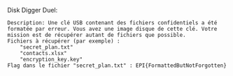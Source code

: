 Disk Digger Duel:

    Description: Une clé USB contenant des fichiers confidentiels a été formatée par erreur. Vous avez une image disque de cette clé. Votre mission est de récupérer autant de fichiers que possible.
    Fichiers à récupérer (par exemple) :
        "secret_plan.txt"
        "contacts.xlsx"
        "encryption_key.key"
    Flag dans le fichier "secret_plan.txt" : EPI{FormattedButNotForgotten}